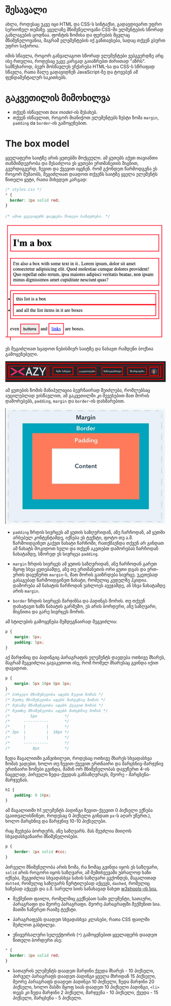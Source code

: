 # შესავალი

ახლა, როდესაც უკვე იცი  HTML და CSS-ს სინტაქსი, გადავდივართ უფრო სერიოზულ თემაზე. ყველაზე მნიშვნელოვანი CSS-ში ელმენტების სწორად განლაგების ცოდნაა. ფონტის ზომისა და ფერების შცვლაც მნიშვნელოვანია, მაგრამ ელემენტების იქ განთავსება, სადაც თქვენ გსურთ უფრო საჭიროა.

იმის სწავლა, როგორ განვალაგოთ სწორად ელემენტები ვებგვერდზე არც ისე რთულია, როდესაც უკვე კარგად გაიაზრებთ ძირითად "აზრს". სამწუხაროდ, ბევრ მოსწავლეს ეჩქარება HTML-სა და CSS-ს სწრაფად სწავლა, რათა მალე გადავიდნენ JavaScript-ზე და ტოვებენ ამ ფუნდამენტალურ საკითხებს. 

# გაკვეთილის მიმოხილვა

- თქვენ ისწავლით *box model*-ის შესახებ.
- თქვენ ისწავლით, როგორ მიანიჭოთ ელემენტებს ზუსტი ზომა `margin`, `padding` da `border`-ის გამოყენებით.


# The box model

ყველაფერი საიტზე არის ყუთებში მოქცეული. ამ ყუთებს აქვთ თავიანთი თანმიმდევრობა და შესაძლოა ეს ყუთები ერთმანეთის შიგნით, გვერდიგვერდ, ზევით და ქვევით იყვნენ. რომ გქონდეთ წარმოდგენა ეს როგორ მუშაობს, შეგიძლიათ დაადოთ თქვენს საიტზე ყველა ელემენტს წითელი ყუტი, რათა მიხვდეთ კარგად:

```css
/* styles.css */
* {
  border: 2px solid red;
}

/* ამით ყველაფერს დაედება წითელი საზღვრები. */
```

![boxmodel](https://raw.githubusercontent.com/XazyProject/masala/main/fundamentalebi/4_css_fundamentalebi/box_model-imgs/00.png)

ეს შეგიძლიათ სცადოთ ნებისმიერ საიტზე და ნახავთ რამდენი ბოქსია გამოყენებული.

![site-example](https://raw.githubusercontent.com/XazyProject/masala/main/fundamentalebi/4_css_fundamentalebi/box_model-imgs/01.png)

ამ ყუთების ზომის მანიპულაცია ბევრნაირად შეიძლება, რომლებსაც აუცილებლად ვისწავლით, ამ გაკვეთილში კი შევეხებით მათ შორის დაშორებებს, `padding`, `margin` და `border`-ის დახმარებით.

![marginpaddingborder](https://raw.githubusercontent.com/XazyProject/masala/main/fundamentalebi/4_css_fundamentalebi/box_model-imgs/02.png)

- `padding` ზრდის სივრცეს ამ ყუთის საზღვრიდან, ანუ ჩარჩოდან, ამ ყუთში არსებულ კონტენტამდე, იქნება ეს ტექსტი, ფოტო თუ ა.შ. წარმოიდგინეთ გაქვთ ნახატი ჩარჩოში, რათქმაუნდა თქვენ არ გინდათ ამ ნახატს მოკიდოთ ხელი და თქვენ აკეთებთ დაშორებას ჩარჩოდან ნახატამდე, სწორედ ეს სივრცეა `padding`.

- `margin` ზრდის სივრცეს ამ ყუთის საზღვრიდან, ანუ ჩარჩოდან გარეთ მყოფ სხვა ყუთებამდე, ანუ თუ ერთმანეთის ორი ყუთი დგას და ერთ-ერთს დავუწერთ `margin`-ს, მათ შორის გაიზრდება სივრცე. უკეთესად გასაგებად წარმოიდგინეთ ნახატი, რომელიც კედელზე ჰკიდია. დაშორება ამ ნახატის ჩარჩოდან უახლოეს ავეჯამდე, ან სხვა ნახატამდე არის `margin`.

- `border` ზრდის სივრცეს მარჯინსა და პადინგს შორის. თუ თქვენ დახატავთ ხაზს ნახატის გარშემო, ეს არის ბორდერი, ანუ საზღვარი, შიგნითა და გარე სივრცეს შორის.


ამ სტილების გამოყენება შემდეგნაირად შეგვიძლია:

```css
p {
    margin: 5px;
    padding: 5px;
}
```

აქ მარჯინიც და პადინგიც პარაგრაფის ელემენტს დაედება ოთხივე მხარეს, მაგრამ შეგვიძლია გავაკეთოთ ისე, რომ რომელ მხარესაც გვინდა იქით დავადოთ.


```css
p {
    margin: 5px 10px 8px 3px;
}
/* პირველი მნიშვნელობა ადებს ზევით ზომას */
/* მეორე მნიშვნელობა ადებს მარჯვნივ ზომას */
/* მესამე მნიშვნელობა ადებს ქვევით ზომას */
/* მეოთხე მნიშვნელობა ადებს მარცხნივ ზომას */
/*         5px            */
/*      -----------       */
/*      |         |       */
/* 3px  |         |  10px */
/*      |         |       */
/*      -----------       */
/*          8px           */
```

ზედა მაგალითში განვიხილეთ, როდესაც ოთხივე მხარეს სხვადასხვა ზომას ვადებთ, ხოლო თუ ზევით-ქვევით ერთნაირი და მარცხნივ-მარჯვნივ ერთნაირი ზომები გვინდა, მაშინ ორ მნიშვნელობას დავუწერთ 4-ის ნაცვლად, პირველი ზედა-ქვედას განსაზღვრავს, მეორე - მარცხენა-მარჯვენას.

```css
h1 {
    padding: 0 10px;
}
```

ამ მაგალითში h1 ელემენტს პადინგი ზევით-ქვევით 0 პიქსელი ექნება (გაითვალისწინეთ, როდესაც 0 პიქსელი გინდათ `px`-ს აღარ უწერთ.), ხოლო მარცხნივ და მარჯვნივ 10-10 პიქსელები.

რაც შეეხება ბორდერს, ანუ საზღვარს. მას შეუძლია მიიღოს სხვადასხვანაირი მნიშვნელობები.

```css
p {
    border: 1px solid #ccc;
}
```

პირველი მნიშვნელობა არის ზომა, რა ზომაც გვინდა იყოს ეს საზღვარი, `solid` არის როგორი იყოს საზღვარი, ამ შემთხვევაში უბრალოდ ხაზი იქნება, შეგვიძლია სხვადასხვა სახის საზღვარი გვქონდეს, მაგალითად `dotted`, რომელიც საზღვარს წერტილებად აქცევს, `dashed`, რომელიც ხაზებად აქცევს და ა.შ. სარული სიის სანახავად ნახეთ [w3shools-ის სია.](https://www.w3schools.com/css/css_border.asp)

<div className='homework'>

- შექმენით ფაილი, რომელშიც გექნებათ სამი ელემენტი, სათაური, პარაგრაფი და მეორე პარაგრაფი. მეორე პარაგრაფში შექმენით სია. მათში ჩაწერეთ რაიმე ტექსტი.

- პარაგრაფებს დაადეთ სხვადასხვა კლასები, რათა CSS ფაილში შეძლოთ გასტილვა.

- უნივერსალური სელექტორის (`*`) გამოყენებით ყველაფერს დაადეთ წითელი ბორდერი ასე:
```css
* {
  border: 2px solid red;
}
```
- სათაურის ელემენტს დაადეთ მარჯინი ქვედა მხარეს - 10 პიქსელი, პირველ პარაგრაფს დაადეთ პადინგი ყველა მხრიდან 15 პიქსელი, მეორე პარაგრაფს დაადეთ პადინგი 10 პიქსელი, ზედა მარჯინი 20 პიქსელი, ხოლო მასში მყოფ სიას დაადეთ 10 პიქსელი პადინგი, `<li>` თეგს კი ზედა მარჯინი 2 პიქსელი, მარჯვენა - 10 პიქსელი, ქვედა - 15 პიქსელი, მარცხენა - 5 პიქსელი. 


</div>